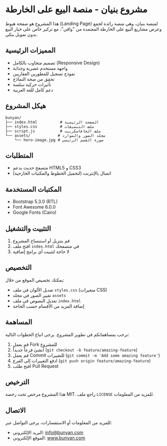 # مشروع بنيان - منصة البيع على الخارطة

هذا المشروع هو صفحة هبوط (Landing Page) لمنصة بنيان، وهي منصة رائدة لجمع وعرض مشاريع البيع على الخارطة المعتمدة من "وافي"، مع تركيز خاص على خيار البيع بدون تمويل بنكي.

## المميزات الرئيسية

- تصميم متجاوب بالكامل (Responsive Design)
- واجهة مستخدم عصرية وجذابة
- نموذج تسجيل للمطورين العقاريين
- تحقق من صحة النماذج
- تأثيرات حركية سلسة
- دعم كامل للغة العربية

## هيكل المشروع

```
bunyan/
├── index.html          # الصفحة الرئيسية
├── styles.css          # ملف التنسيقات
├── script.js           # ملف الجافاسكريبت
└── assets/            # مجلد الصور والموارد
    └── hero-image.jpg # صورة القسم الرئيسي
```

## المتطلبات

- متصفح حديث يدعم HTML5 و CSS3
- اتصال بالإنترنت (لتحميل الخطوط والمكتبات الخارجية)

## المكتبات المستخدمة

- Bootstrap 5.3.0 (RTL)
- Font Awesome 6.0.0
- Google Fonts (Cairo)

## التثبيت والتشغيل

1. قم بتنزيل أو استنساخ المشروع
2. افتح ملف `index.html` في متصفحك
3. لا حاجة لتثبيت أي برامج إضافية

## التخصيص

يمكنك تخصيص الموقع من خلال:

- تعديل الألوان في ملف `styles.css` (متغيرات CSS)
- تغيير الصور في مجلد `assets`
- تعديل النصوص في ملف `index.html`
- إضافة المزيد من الأقسام حسب الحاجة

## المساهمة

نرحب بمساهماتكم في تطوير المشروع. يرجى اتباع الخطوات التالية:

1. قم بعمل Fork للمشروع
2. أنشئ فرعاً جديداً (`git checkout -b feature/amazing-feature`)
3. قم بعمل Commit للتغييرات (`git commit -m 'Add some amazing feature'`)
4. ادفع التغييرات إلى الفرع (`git push origin feature/amazing-feature`)
5. افتح طلب Pull Request

## الترخيص

هذا المشروع مرخص تحت رخصة MIT. راجع ملف `LICENSE` للمزيد من المعلومات.

## الاتصال

للمزيد من المعلومات أو الاستفسارات، يرجى التواصل عبر:
- البريد الإلكتروني: info@bunyan.com
- الموقع الإلكتروني: www.bunyan.com 
